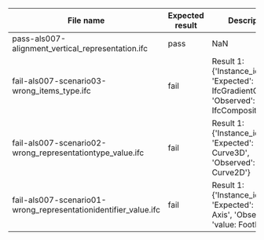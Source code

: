 

| File name | Expected result | Description |
| --- | --- | --- |
| pass-als007-alignment\_vertical\_representation.ifc | pass | NaN |
| fail-als007-scenario03-wrong\_items\_type.ifc | fail | Result 1: {'Instance\_id': '', 'Expected': 'entity: IfcGradientCurve', 'Observed': 'entity: IfcCompositeCurve'} |
| fail-als007-scenario02-wrong\_representationtype\_value.ifc | fail | Result 1: {'Instance\_id': '', 'Expected': 'value: Curve3D', 'Observed': 'value: Curve2D'} |
| fail-als007-scenario01-wrong\_representationidentifier\_value.ifc | fail | Result 1: {'Instance\_id': '', 'Expected': 'value: Axis', 'Observed': 'value: FootPrint'} |

